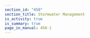 ```yaml
---
section_id: "450"
section_title: Stormwater Management
is_activity: true
is_summary: true
page_in_manual: 450-1
---
```

